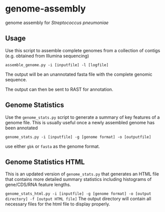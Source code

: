 # genome-assembly
genome assembly for *Streptococcus pneumoniae*

Usage
--------------------
Use this script to assemble complete genomes from a collection of contigs (e.g. obtained from Illumina sequencing)

`assemble_genome.py -i [inputfile] -l [logfile]`

The output will be an unannotated fasta file with the complete genomic sequence. 

The output can then be sent to RAST for annotation.

Genome Statistics
--------------------
Use the `genome_stats.py` script to generate a summary of key features of a genome file. This is usually useful once a newly assembled genome has been annotated

`genome_stats.py -i [inputfile] -g [genome format] -o [outputfile]`

use either `gbk` or `fasta` as the genome format. 

Genome Statistics HTML
-----------------------
This is an updated version of `genome_stats.py` that generates an HTML file that contains more detailed summary statistics including histograms of gene/CDS/RNA feature lengths. 

`genome_stats_html.py -i [inputfile] -g [genome format] -o [output directory] -f [output HTML file]`
The output directory will contain all necessary files for the html file to display properly. 
